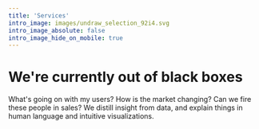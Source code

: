 ```yaml
---
title: 'Services'
intro_image: images/undraw_selection_92i4.svg
intro_image_absolute: false
intro_image_hide_on_mobile: true
---
```


<!-- # Black boxes – currently not sold -->
# We're currently out of black boxes

What's going on with my users? How is the market changing? Can we fire these people in sales? We distill insight from data, and explain things in human language and intuitive visualizations. 